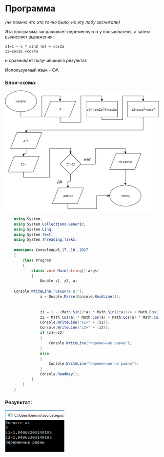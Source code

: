 # Программа 
*(не помню что это точно было, но эту лабу засчитали)*


Эта программа запрашивает переменную α у пользователя, а затем вычисляет выражения:

    z1=1 – ¼ * sin2 (α) + cos2α
    z2=cos2α +cos4α
и сравнивает получившийся результат.

Используемый язык - C#.

### Блок-схема:
![Блок-схема](pic/1.png)

``` C#
    using System;
    using System.Collections.Generic;
    using System.Linq;
    using System.Text;
    using System.Threading.Tasks;

    namespace ConsoleApp5_17._10._2017
    {
        class Program
        {
            static void Main(string[] args)
            {
                Double z1, z2, a;
            
    Console.WriteLine("Введите a:");
                a = Double.Parse(Console.ReadLine());
        
            
                z1 = 1 - (Math.Sin(2*a) * Math.Sin(2*a))/4 + Math.Cos(2*a);
                z2 = Math.Cos(a) * Math.Cos(a) + Math.Cos(a) * Math.Cos(a) * Math.Cos(a) * Math.Cos(a);
                Console.WriteLine("z1=" + (z1));
                Console.WriteLine("z2=" + (z2));
                if (z1==z2)
                {
                    Console.WriteLine("переменные равны");
                }
                else
                {
                    Console.WriteLine("переменные не равны");
                }
                Console.ReadKey();
            }
        }
    }
```


### Результат:

![result](pic/1.2.png)